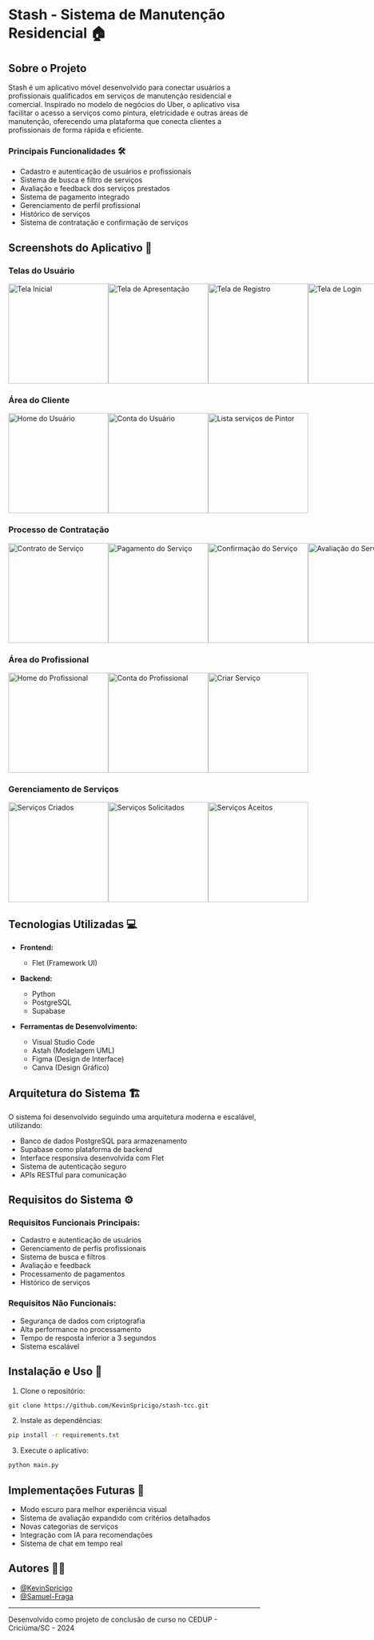 
# Stash - Sistema de Manutenção Residencial 🏠

## Sobre o Projeto

Stash é um aplicativo móvel desenvolvido para conectar usuários a profissionais qualificados em serviços de manutenção residencial e comercial. Inspirado no modelo de negócios do Uber, o aplicativo visa facilitar o acesso a serviços como pintura, eletricidade e outras áreas de manutenção, oferecendo uma plataforma que conecta clientes a profissionais de forma rápida e eficiente.

### Principais Funcionalidades 🛠️

- Cadastro e autenticação de usuários e profissionais
- Sistema de busca e filtro de serviços
- Avaliação e feedback dos serviços prestados
- Sistema de pagamento integrado
- Gerenciamento de perfil profissional
- Histórico de serviços
- Sistema de contratação e confirmação de serviços

## Screenshots do Aplicativo 📱

### Telas do Usuário

<div style="display: flex; justify-content: space-between;">
    <img src="screenshots/std/tela-inicial.png" width="200" alt="Tela Inicial"/>
    <img src="screenshots/std/tela-apresentacao.png" width="200" alt="Tela de Apresentação"/>
    <img src="screenshots/std/tela-registro.png" width="200" alt="Tela de Registro"/>	
    <img src="screenshots/std/tela-login.png" width="200" alt="Tela de Login"/>
</div>

### Área do Cliente

<div style="display: flex; justify-content: space-between;">
    <img src="screenshots/user/tela-home-user.png" width="200" alt="Home do Usuário"/>
    <img src="screenshots/user/tela-conta-user.png" width="200" alt="Conta do Usuário"/>
    <img src="screenshots/user/tela-pintor-user.png" width="200" alt="Lista serviços de Pintor"/>
</div>

### Processo de Contratação

<div style="display: flex; justify-content: space-between;">
    <img src="screenshots/user/tela-contrato-user.png" width="200" alt="Contrato de Serviço"/>
    <img src="screenshots/user/tela-pagamento-user.png" width="200" alt="Pagamento do Serviço"/>
    <img src="screenshots/user/tela-C-S.png" width="200" alt="Confirmação do Serviço"/>
    <img src="screenshots/user/tela-avalia-S.png" width="200" alt="Avaliação do Serviço"/>
</div>

### Área do Profissional

<div style="display: flex; justify-content: space-between;">
    <img src="screenshots/worker/tela-home-worker.png" width="200" alt="Home do Profissional"/>
    <img src="screenshots/worker/tela-conta-worker.png" width="200" alt="Conta do Profissional"/>
    <img src="screenshots/worker/tela-C-S.png" width="200" alt="Criar Serviço"/>
</div>

### Gerenciamento de Serviços

<div style="display: flex; justify-content: space-between;">
    <img src="screenshots/worker/tela-L-S.png" width="200" alt="Serviços Criados"/>
    <img src="screenshots/worker/tela-S-S.png" width="200" alt="Serviços Solicitados"/>
    <img src="screenshots/worker/tela-R-S.png" width="200" alt="Serviços Aceitos"/>
</div>

## Tecnologias Utilizadas 💻

- **Frontend:**
  - Flet (Framework UI)
  
- **Backend:**
  - Python
  - PostgreSQL
  - Supabase
  
- **Ferramentas de Desenvolvimento:**
  - Visual Studio Code
  - Astah (Modelagem UML)
  - Figma (Design de Interface)
  - Canva (Design Gráfico)

## Arquitetura do Sistema 🏗️

O sistema foi desenvolvido seguindo uma arquitetura moderna e escalável, utilizando:

- Banco de dados PostgreSQL para armazenamento
- Supabase como plataforma de backend
- Interface responsiva desenvolvida com Flet
- Sistema de autenticação seguro
- APIs RESTful para comunicação

## Requisitos do Sistema ⚙️

### Requisitos Funcionais Principais:

- Cadastro e autenticação de usuários
- Gerenciamento de perfis profissionais
- Sistema de busca e filtros
- Avaliação e feedback
- Processamento de pagamentos
- Histórico de serviços

### Requisitos Não Funcionais:

- Segurança de dados com criptografia
- Alta performance no processamento
- Tempo de resposta inferior a 3 segundos
- Sistema escalável

## Instalação e Uso 📲

1. Clone o repositório:
```bash
git clone https://github.com/KevinSpricigo/stash-tcc.git
```

2. Instale as dependências:
```bash
pip install -r requirements.txt
```

3. Execute o aplicativo:
```bash
python main.py
```

## Implementações Futuras 🚀

- Modo escuro para melhor experiência visual
- Sistema de avaliação expandido com critérios detalhados
- Novas categorias de serviços
- Integração com IA para recomendações
- Sistema de chat em tempo real

## Autores 👨‍💻

- [@KevinSpricigo](https://github.com/KevinSpricigo)
- [@Samuel-Fraga](https://github.com/Samuel-Fraga)
---
Desenvolvido como projeto de conclusão de curso no CEDUP - Criciúma/SC - 2024

